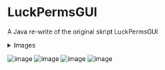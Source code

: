 # LuckPermsGUI
A Java re-write of the original skript LuckPermsGUI

<details>
<summary>Images</summary>
<br>
![image](https://user-images.githubusercontent.com/69056690/230736631-e6b8c878-2e54-4016-bf25-cf77005174ea.png)
![image](https://user-images.githubusercontent.com/69056690/230736648-020fb28e-a1e7-4c9e-aa10-3bc53cf9628a.png)
![image](https://user-images.githubusercontent.com/69056690/230736652-92703bcd-f254-494a-ab8b-18a636e3680e.png)
![image](https://user-images.githubusercontent.com/69056690/230736697-5499f3cd-a6e1-41c8-a223-1f818c9db363.png)
</details>

![image](https://user-images.githubusercontent.com/69056690/230736631-e6b8c878-2e54-4016-bf25-cf77005174ea.png)
![image](https://user-images.githubusercontent.com/69056690/230736648-020fb28e-a1e7-4c9e-aa10-3bc53cf9628a.png)
![image](https://user-images.githubusercontent.com/69056690/230736652-92703bcd-f254-494a-ab8b-18a636e3680e.png)
![image](https://user-images.githubusercontent.com/69056690/230736697-5499f3cd-a6e1-41c8-a223-1f818c9db363.png)

